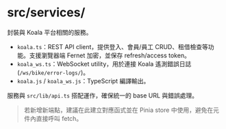 # src/services/

封裝與 Koala 平台相關的服務。

- `koala.ts`：REST API client，提供登入、會員/員工 CRUD、租借檢查等功能。支援瀏覽器端 Fernet 加密，並保存 refresh/access token。
- `koala_ws.ts`：WebSocket utility，用於連接 Koala 遙測錯誤日誌 (`/ws/bike/error-logs/`)。
- `koala.js` / `koala_ws.js`：TypeScript 編譯輸出。

服務與 `src/lib/api.ts` 搭配運作，確保統一的 base URL 與錯誤處理。

> 若新增新端點，建議在此建立對應函式並在 Pinia store 中使用，避免在元件內直接呼叫 fetch。
